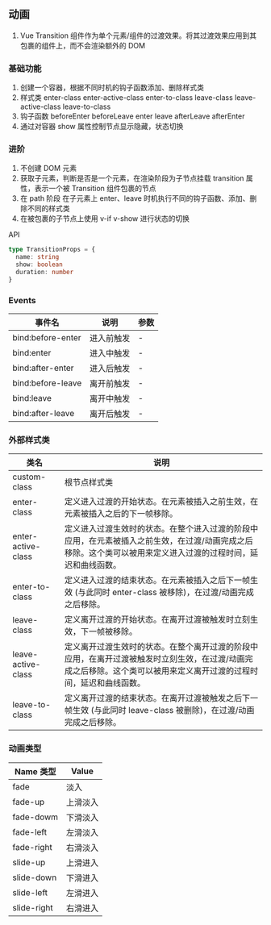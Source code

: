 ## 动画

1. Vue Transition 组件作为单个元素/组件的过渡效果。将其过渡效果应用到其包裹的组件上，而不会渲染额外的 DOM

### 基础功能

1. 创建一个容器，根据不同时机的钩子函数添加、删除样式类
2. 样式类 enter-class enter-active-class enter-to-class
   leave-class leave-active-class leave-to-class
3. 钩子函数
   beforeEnter
   beforeLeave
   enter
   leave
   afterLeave
   afterEnter
4. 通过对容器 show 属性控制节点显示隐藏，状态切换

### 进阶

1. 不创建 DOM 元素
2. 获取子元素，判断是否是一个元素，在渲染阶段为子节点挂载 transition 属性，表示一个被 Transition 组件包裹的节点
3. 在 path 阶段 在子元素上 enter、leave 时机执行不同的钩子函数、添加、删除不同的样式类
4. 在被包裹的子节点上使用 v-if v-show 进行状态的切换

API

```typescript
type TransitionProps = {
  name: string
  show: boolean
  duration: number
}
```

### Events

| 事件名            | 说明       | 参数 |
| ----------------- | ---------- | ---- |
| bind:before-enter | 进入前触发 | -    |
| bind:enter        | 进入中触发 | -    |
| bind:after-enter  | 进入后触发 | -    |
| bind:before-leave | 离开前触发 | -    |
| bind:leave        | 离开中触发 | -    |
| bind:after-leave  | 离开后触发 | -    |

### 外部样式类

| 类名               | 说明                                                                                                                                                                |
| ------------------ | ------------------------------------------------------------------------------------------------------------------------------------------------------------------- |
| custom-class       | 根节点样式类                                                                                                                                                        |
| enter-class        | 定义进入过渡的开始状态。在元素被插入之前生效，在元素被插入之后的下一帧移除。                                                                                        |
| enter-active-class | 定义进入过渡生效时的状态。在整个进入过渡的阶段中应用，在元素被插入之前生效，在过渡/动画完成之后移除。这个类可以被用来定义进入过渡的过程时间，延迟和曲线函数。       |
| enter-to-class     | 定义进入过渡的结束状态。在元素被插入之后下一帧生效 (与此同时 enter-class 被移除)，在过渡/动画完成之后移除。                                                         |
| leave-class        | 定义离开过渡的开始状态。在离开过渡被触发时立刻生效，下一帧被移除。                                                                                                  |
| leave-active-class | 定义离开过渡生效时的状态。在整个离开过渡的阶段中应用，在离开过渡被触发时立刻生效，在过渡/动画完成之后移除。这个类可以被用来定义离开过渡的过程时间，延迟和曲线函数。 |
| leave-to-class     | 定义离开过渡的结束状态。在离开过渡被触发之后下一帧生效 (与此同时 leave-class 被删除)，在过渡/动画完成之后移除。                                                     |

### 动画类型

| Name 类型   | Value    |
| ----------- | -------- |
| fade        | 淡入     |
| fade-up     | 上滑淡入 |
| fade-dowm   | 下滑淡入 |
| fade-left   | 左滑淡入 |
| fade-right  | 右滑淡入 |
| slide-up    | 上滑进入 |
| slide-down  | 下滑进入 |
| slide-left  | 左滑进入 |
| slide-right | 右滑进入 |
